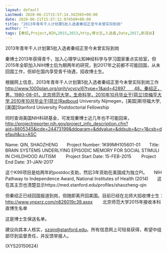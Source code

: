 ```yaml
---
layout: default
Lastmod: 2020-06-21T15:57:14.342565+00:00
date: 2020-06-21T15:57:12.074589+00:00
title: "2013年青年千人计划第5批入选者秦绍正至今未曾实际到岗"
author: ""
tags: [秦绍,Project,NIH,2015,2013,http,博士生,入选者,Date,2017,新语丝]
---
```


2013年青年千人计划第5批入选者秦绍正至今未曾实际到岗

秦博士2013年获得青千，加入心理学认知神经科学与学习国家重点实验室，但2015年全职加入NIH博士后为期两年的研究，到2017年之前都不可能回国，从未回国工作，但却在国内享受青千待遇，招收博士生。

根据网上信息，2013年青年千人计划第5批入选者秦绍正至今未曾实际到岗工作　　http://www.1000plan.org/qrjh/ycycy/6?type=1&aid=42897　　48，秦绍正，男，1980-08-01，北京师范大学，生命科学，2010年10月毕业于[荷兰]奈梅亨大学,2010年10月毕业于[荷兰]Radboud University Nijmegen，[美国]斯坦福大学,[美国]Stanford University Postdoctorial Fellowship

同时查询美国NIH科研基金，可发现秦博士近几年也不可能回来，　　http://projectreporter.nih.gov/project_info_description.cfm?aid=8805345&icde=24473199&ddparam=&ddvalue=&ddsub=&cr=1&csb=default&cs=ASC

Name: QIN, SHAOZHENG　　Project Number:     1K99MH105601-01　　Title:     BRAIN SYSTEMS UNDERLYING EPISODIC MEMORY FOR SOCIAL STIMULI IN CHILDHOOD AUTISM 　　Project Start Date: 15-FEB-2015 　　Project End Date: 31-JAN-2017

这个K99项目是给两年的postdoc支助，然后3年资助在美国成为独立PI。　　NIH Pathway to Independence Award, National Institutes of Health (2014)　　这在其主页也清楚显示https://med.stanford.edu/profiles/shaozheng-qin

但秦绍正已经回国报道到岗，但随即离开回美国。目前已经在北师大招收博士生：　　http://www.ynpxrz.com/n826019c39.aspx  　　北京师范大学2015年接收本科直博生名单

这是博士生保送名单。

建议向其本人核实，szqin@stanford.edu。所有信息网上可轻易获得，希望中组部尽到监督责任，并反馈举报人。

(XYS20150624)

